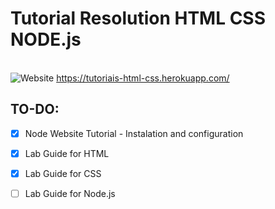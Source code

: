 # Tutorial Resolution HTML CSS NODE.js
<br> ![Website](https://img.shields.io/website?down_color=red&down_message=offline&up_color=green&up_message=online&url=https%3A%2F%2Ftutoriais-html-css.herokuapp.com%2F)            https://tutoriais-html-css.herokuapp.com/
## TO-DO:
- [x] Node Website Tutorial - Instalation and configuration
- [x] Lab Guide for HTML
- [x] Lab Guide for CSS
- [ ] Lab Guide for Node.js

